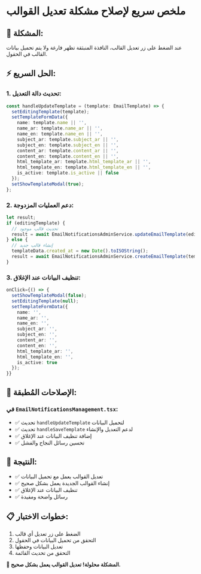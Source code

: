 # ملخص سريع لإصلاح مشكلة تعديل القوالب

## 🚨 **المشكلة:**
عند الضغط على زر تعديل القالب، النافذة المنبثقة تظهر فارغة ولا يتم تحميل بيانات القالب في الحقول.

## ⚡ **الحل السريع:**

### **1. تحديث دالة التعديل:**
```typescript
const handleUpdateTemplate = (template: EmailTemplate) => {
  setEditingTemplate(template);
  setTemplateFormData({
    name: template.name || '',
    name_ar: template.name_ar || '',
    name_en: template.name_en || '',
    subject_ar: template.subject_ar || '',
    subject_en: template.subject_en || '',
    content_ar: template.content_ar || '',
    content_en: template.content_en || '',
    html_template_ar: template.html_template_ar || '',
    html_template_en: template.html_template_en || '',
    is_active: template.is_active || false
  });
  setShowTemplateModal(true);
};
```

### **2. دعم العمليات المزدوجة:**
```typescript
let result;
if (editingTemplate) {
  // تحديث قالب موجود
  result = await EmailNotificationsAdminService.updateEmailTemplate(editingTemplate.id, templateData);
} else {
  // إنشاء قالب جديد
  templateData.created_at = new Date().toISOString();
  result = await EmailNotificationsAdminService.createEmailTemplate(templateData);
}
```

### **3. تنظيف البيانات عند الإغلاق:**
```typescript
onClick={() => {
  setShowTemplateModal(false);
  setEditingTemplate(null);
  setTemplateFormData({
    name: '',
    name_ar: '',
    name_en: '',
    subject_ar: '',
    subject_en: '',
    content_ar: '',
    content_en: '',
    html_template_ar: '',
    html_template_en: '',
    is_active: true
  });
}}
```

## 🔧 **الإصلاحات المُطبقة:**

### **في `EmailNotificationsManagement.tsx`:**
- ✅ تحديث `handleUpdateTemplate` لتحميل البيانات
- ✅ تحديث `handleSaveTemplate` لدعم التعديل والإنشاء
- ✅ إضافة تنظيف البيانات عند الإغلاق
- ✅ تحسين رسائل النجاح والفشل

## 🎯 **النتيجة:**
- ✅ تعديل القوالب يعمل مع تحميل البيانات
- ✅ إنشاء القوالب الجديدة يعمل بشكل صحيح
- ✅ تنظيف البيانات عند الإغلاق
- ✅ رسائل واضحة ومفيدة

## 📋 **خطوات الاختبار:**
1. الضغط على زر تعديل أي قالب
2. التحقق من تحميل البيانات في الحقول
3. تعديل البيانات وحفظها
4. التحقق من تحديث القائمة

**🎉 المشكلة محلولة! تعديل القوالب يعمل بشكل صحيح.**





